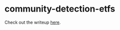 # community-detection-etfs

Check out the writeup [here](https://jaredecohen.github.io/community-detection-etfs/).
